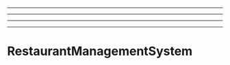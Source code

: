 -------------------
----------------------------------------------------------------------------------------------------
----------------------------------------------------------------------------------------------------
----------------------------------------------------------------------------------------------------
# RestaurantManagementSystem
